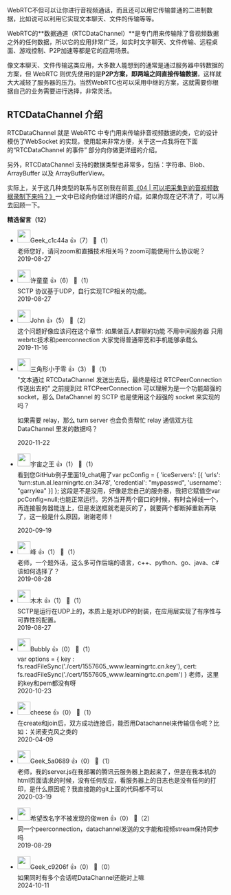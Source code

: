 WebRTC不但可以让你进行音视频通话，而且还可以用它传输普通的二进制数据，比如说可以利用它实现文本聊天、文件的传输等等。

WebRTC的**数据通道（RTCDataChannel）**是专门用来传输除了音视频数据之外的任何数据，所以它的应用非常广泛，如实时文字聊天、文件传输、远程桌面、游戏控制、P2P加速等都是它的应用场景。

像文本聊天、文件传输这类应用，大多数人能想到的通常是通过服务器中转数据的方案，但 WebRTC 则优先使用的是**P2P方案，即两端之间直接传输数据**，这样就大大减轻了服务器的压力。当然WebRTC也可以采用中继的方案，这就需要你根据自己的业务需要进行选择，非常灵活。

## RTCDataChannel 介绍

RTCDataChannel 就是 WebRTC 中专门用来传输非音视频数据的类，它的设计模仿了WebSocket 的实现，使用起来非常方便，关于这一点我将在下面的“RTCDataChannel 的事件” 部分向你做更详细的介绍。

另外，RTCDataChannel 支持的数据类型也非常多，包括：字符串、Blob、ArrayBuffer 以及 ArrayBufferView。

实际上，关于这几种类型的联系与区别我在前面[《04 | 可以把采集到的音视频数据录制下来吗？》](https://time.geekbang.org/column/article/109105)一文中已经向你做过详细的介绍，如果你现在记不清了，可以再去回顾一下。
<div><strong>精选留言（12）</strong></div><ul>
<li><img src="" width="30px"><span>Geek_c1c44a</span> 👍（7） 💬（1）<div>老师您好，请问zoom和直播技术相关吗？zoom可能使用什么协议呢？</div>2019-08-27</li><br/><li><img src="https://static001.geekbang.org/account/avatar/00/0f/4d/fd/0aa0e39f.jpg" width="30px"><span>许童童</span> 👍（6） 💬（1）<div>SCTP 协议基于UDP，自行实现TCP相关的功能。</div>2019-08-27</li><br/><li><img src="https://static001.geekbang.org/account/avatar/00/0f/93/bd/f3977ebb.jpg" width="30px"><span>John</span> 👍（5） 💬（2）<div>这个问题好像应该问在这个章节: 如果做百人群聊的功能 不用中间服务器 只用webrtc技术和peerconnection 大家觉得普通带宽和手机能够承载么</div>2019-11-16</li><br/><li><img src="https://static001.geekbang.org/account/avatar/00/0f/a8/7e/c9201b20.jpg" width="30px"><span>三角形小于零</span> 👍（3） 💬（1）<div>&quot;文本通过 RTCDataChannel 发送出去后，最终是经过 RTCPeerConnection 传送出去的&quot; 
之前提到过 RTCPeerConnection 可以理解为是一个功能超强的 socket，那么 DataChannel 的 SCTP 也是使用这个超强的 socket 来实现的吗？ 

如果需要 relay，那么 turn server 也会负责帮忙 relay 通信双方往 DataChannel 里发的数据吗？ </div>2020-11-22</li><br/><li><img src="" width="30px"><span>宇宙之王</span> 👍（1） 💬（1）<div>看到您GitHub例子里面19_chat用了var pcConfig = {
  &#39;iceServers&#39;: [{
    &#39;urls&#39;: &#39;turn:stun.al.learningrtc.cn:3478&#39;,
    &#39;credential&#39;: &quot;mypasswd&quot;,
    &#39;username&#39;: &quot;garrylea&quot;
  }]
};
这段是不是没用，好像是您自己的服务器，我把它赋值空var pcConfig=null;也能正常运行。另外当开两个窗口的时候，有时会掉线一个，再连接服务器能连上，但是发送框就老是灰的了，就要两个都断掉重新再联了，这一般是什么原因，谢谢老师！
</div>2020-09-19</li><br/><li><img src="https://static001.geekbang.org/account/avatar/00/12/d2/8a/57dcd0c7.jpg" width="30px"><span>峰</span> 👍（1） 💬（1）<div>老师，一个题外话，这么多可作后端的语言，c++、python、go、java、c#该如何选择了？</div>2019-08-28</li><br/><li><img src="" width="30px"><span>木木</span> 👍（1） 💬（1）<div>SCTP是运行在UDP上的，本质上是对UDP的封装，在应用层实现了有序性与可靠性的配置。</div>2019-08-27</li><br/><li><img src="https://static001.geekbang.org/account/avatar/00/1d/7e/57/588337e9.jpg" width="30px"><span>Bubbly</span> 👍（0） 💬（1）<div>var options = {
	key : fs.readFileSync(&#39;.&#47;cert&#47;1557605_www.learningrtc.cn.key&#39;),
	cert: fs.readFileSync(&#39;.&#47;cert&#47;1557605_www.learningrtc.cn.pem&#39;)
}
老师，这里的key和pem都没有呀</div>2020-10-23</li><br/><li><img src="https://static001.geekbang.org/account/avatar/00/1d/cd/56/988460da.jpg" width="30px"><span>cheese</span> 👍（0） 💬（1）<div>在create和join后，双方成功连接后，能否用Datachannel来传输信令呢？比如：关闭麦克风之类的</div>2020-04-09</li><br/><li><img src="http://thirdwx.qlogo.cn/mmopen/vi_32/Q0j4TwGTfTIQYc8seCHrRfJicqCWDfUap4jdHWnJ39ezlpvIY5sbwZP8ze9lFE572hzeNEY07nHWVjaR0QLjgyw/132" width="30px"><span>Geek_5a0689</span> 👍（0） 💬（1）<div>老师，我的server.js在我部署的腾讯云服务器上跑起来了，但是在我本机的html页面请求的时候，没有任何反应，看服务器上的日志也是没有任何的打印，是什么原因呢？我直接跑的git上面的代码都不可以</div>2020-03-19</li><br/><li><img src="https://static001.geekbang.org/account/avatar/00/14/fa/6d/d8ba854c.jpg" width="30px"><span>希望改名字不被发现的俊wen</span> 👍（0） 💬（2）<div>同一个peerconnection，datachannel发送的文字能和视频stream保持同步吗</div>2019-08-29</li><br/><li><img src="" width="30px"><span>Geek_c9206f</span> 👍（0） 💬（0）<div>如果同时有多个会话呢DataChannel还能对上嘛</div>2024-10-11</li><br/>
</ul>